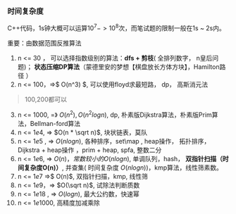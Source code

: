 ### 时间复杂度

C++代码，1s钟大概可以运算$10^7 -> 10^8$次，而笔试题的限制一般在1s ~ 2s内。



重要：由数据范围反推算法

1. n <= 30 ， 可以选择指数级别的算法：**dfs + 剪枝**( 全排列数字， n皇后问题)；   **状态压缩DP算法**（蒙德里安的梦想【棋盘放长方体方块】，Hamilton路径 ）
2. n <= 100，=>$ O(n^3) $, 可以使用floyd求最短路， dp， 高斯消元法

> 100,200都可以

3. n <= 1000, =》 $O(n^2), O(n^2logn)$, dp,  朴素版Dijkstra算法，朴素版Prim算法，Bellman-ford算法
4. n <= $1e4$, => $O(n * \sqrt n)$, 块状链表，莫队
5. n <= $1e5$ , => $O(nlogn)$, 各种排序，set\map , heap操作， 拓扑排序，  Dijkstra + heap操作 ，prim + heap, spfa, 整数二分
6. n <= $1e6$, => $O(n)， 常数较小的O(nlogn)$, 单调队列，hash， **双指针扫描（时间复杂度O(n)）**, 并查集( 时间复杂度 $O(nlogn)$)，kmp算法，线性筛素数。
7. n <= $1e7$ =>$ O(n)$, 双指针扫描，kmp, 线性筛
8.  n <= $1e9$，=> $O(\sqrt n)$, 试除法判断质数 
9. n <= $1e18$ , => $O(logn)$, 最大公约数，快速幂
10. n <= $1e1000$, 高精度加减乘除
